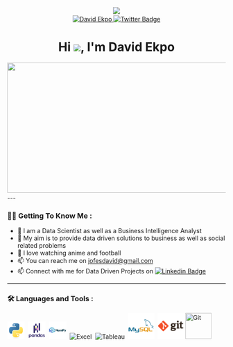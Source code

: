 <div id="header" align="center">
    <img src = "https://media.giphy.com/media/jdPMeyv9rn0hZHh8n9/giphy.gif">
</div>
<div id="badges" align="center">
  
  <a href="https://www.linkedin.com/in/david-ekpo-4b553718a/">
      <img src="https://img.shields.io/badge/David Ekpo-blue?style=for-the-badge&logo=linkedin&logoColor=white" alt="David Ekpo"/>
  </a>
  <a href="https://twitter.com/DavidEk60740552">
    <img src="https://img.shields.io/badge/EkpoDavid20-blue?style=for-the-badge&logo=twitter&logoColor=white" alt="Twitter Badge"/>
  </a>
</div>
<h1 align = "center">
  Hi
  <img src="https://media.giphy.com/media/hvRJCLFzcasrR4ia7z/giphy.gif" width="20px"/>,
  I'm David Ekpo
</h1>
<div align="center">
  <img src="https://camo.githubusercontent.com/8bf6f6d78abc81fcf9c49f10649423e73ea44bc248e83aaae8759d401c829a84/68747470733a2f2f70687973696373677572756b756c2e66696c65732e776f726470726573732e636f6d2f323031392f30322f6368617261637465722d312e676966" width="600" height="300"/>
</div>
---

### :man_technologist: Getting To Know Me :
- 👀 I am a Data Scientist as well as a Business Intelligence Analyst
- 💞️ My aim is to provide data driven solutions to business as well as social related problems
- :telescope: I love watching anime and football
- 📫 You can reach me on jofesdavid@gmail.com
- :mailbox: Connect with me for Data Driven Projects on   [![Linkedin Badge](https://img.shields.io/badge/-David-blue?style=flat&logo=Linkedin&logoColor=white)](https://www.linkedin.com/in/david-ekpo-4b553718a/)

---

### :hammer_and_wrench: Languages and Tools :

<div>
  <img src="https://raw.githubusercontent.com/devicons/devicon/1119b9f84c0290e0f0b38982099a2bd027a48bf1/icons/python/python-original.svg" title="Python" alt="Python" width="40" height="40"/>&nbsp;
  <img src="https://raw.githubusercontent.com/devicons/devicon/1119b9f84c0290e0f0b38982099a2bd027a48bf1/icons/pandas/pandas-original-wordmark.svg" title="Pandas" alt="Pandas" width="40" height="40"/>&nbsp;
  <img src="https://raw.githubusercontent.com/devicons/devicon/1119b9f84c0290e0f0b38982099a2bd027a48bf1/icons/numpy/numpy-original-wordmark.svg" title="Numpy" alt="Numpy" width="40" height="40"/>&nbsp;
  <img src="https://upload.wikimedia.org/wikipedia/commons/thumb/3/34/Microsoft_Office_Excel_%282019%E2%80%93present%29.svg/826px-Microsoft_Office_Excel_%282019%E2%80%93present%29.svg.png" title="Excel" alt="Excel" width="60" height="60"/>&nbsp;
  <img src="https://thumbnail.imgbin.com/20/18/9/imgbin-tableau-software-computer-software-logo-business-intelligence-software-business-partner-rWGwziFWaMK3mvh4AyBMJvSq2_t.jpg" title="Tableau" alt="Tableau" width="60" height="60"/>&nbsp;
  <img src="https://github.com/devicons/devicon/blob/master/icons/mysql/mysql-original-wordmark.svg" title="MySQL"  alt="MySQL" width="60" height="60"/>&nbsp;
  <img src="https://github.com/devicons/devicon/blob/master/icons/git/git-original-wordmark.svg" title="Git" **alt="Git" width="60" height="60"/>
  <img src="https://camo.githubusercontent.com/109927a15915074d15313889468aa9aa688de3b9e38cc4359a01f665d351114e/68747470733a2f2f6d6174706c6f746c69622e6f72672f5f7374617469632f6c6f676f322e737667" title="Git" **alt="Git" width="60" height="60"/>
</div>
<!---
david4129/david4129 is a ✨ special ✨ repository because its `README.md` (this file) appears on your GitHub profile.
You can click the Preview link to take a look at your changes.
--->
